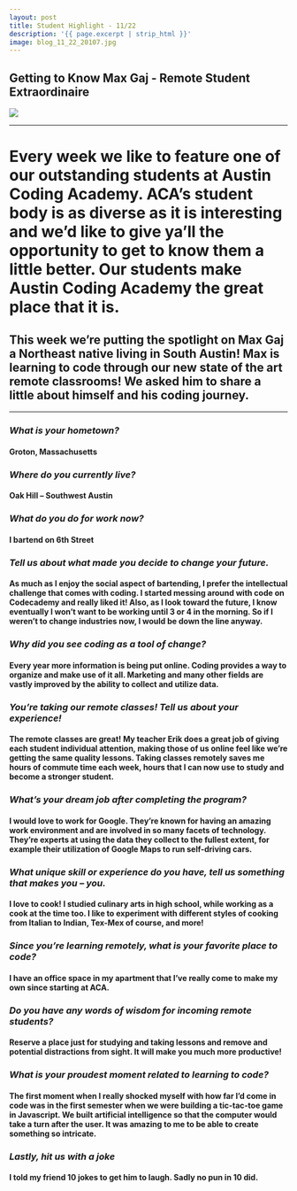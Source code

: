 ```yaml
---
layout: post
title: Student Highlight - 11/22
description: '{{ page.excerpt | strip_html }}'
image: blog_11_22_20107.jpg
---
```

## Getting to Know Max Gaj - Remote Student Extraordinaire 

<div class="col-sm-12">
  <img class="img-responsive" src="/assets/images/blog_11_22_20107.jpg"/>
</div>

---

# Every week we like to feature one of our outstanding students at Austin Coding Academy. ACA’s student body is as diverse as it is interesting and we’d like to give ya’ll the opportunity to get to know them a little better. Our students make Austin Coding Academy the great place that it is.

## This week we’re putting the spotlight on Max Gaj a Northeast native living in South Austin! Max is learning to code through our new state of the art remote classrooms! We asked him to share a little about himself and his coding journey.

---

### *What is your hometown?*

#### Groton, Massachusetts


 
### *Where do you currently live?*

#### Oak Hill – Southwest Austin



 
### *What do you do for work now?*
 
#### I bartend on 6th Street

 
 
### *Tell us about what made you decide to change your future.*
 
#### As much as I enjoy the social aspect of bartending, I prefer the intellectual challenge that comes with coding. I started messing around with code on Codecademy and really liked it! Also, as I look toward the future, I know eventually I won’t want to be working until 3 or 4 in the morning. So if I weren’t to change industries now, I would be down the line anyway.
 
 
 
### *Why did you see coding as a tool of change?*
 
#### Every year more information is being put online. Coding provides a way to organize and make use of it all. Marketing and many other fields are vastly improved by the ability to collect and utilize data.
 
 
 
### *You’re taking our remote classes! Tell us about your experience!*
 
#### The remote classes are great! My teacher Erik does a great job of giving each student individual attention, making those of us online feel like we’re getting the same quality lessons. Taking classes remotely saves me hours of commute time each week, hours that I can now use to study and become a stronger student.
 
 
 
### *What’s your dream job after completing the program?*
 
#### I would love to work for Google. They’re known for having an amazing work environment and are involved in so many facets of technology. They’re experts at using the data they collect to the fullest extent, for example their utilization of Google Maps to run self-driving cars.
 
 
 
### *What unique skill or experience do you have, tell us something that makes you – you.*
 
#### I love to cook! I studied culinary arts in high school, while working as a cook at the time too. I like to experiment with different styles of cooking from Italian to Indian, Tex-Mex of course, and more!
 
 
 
### *Since you’re learning remotely, what is your favorite place to code?*
 
#### I have an office space in my apartment that I’ve really come to make my own since starting at ACA.
 
 
 
### *Do you have any words of wisdom for incoming remote students?*

#### Reserve a place just for studying and taking lessons and remove and potential distractions from sight. It will make you much more productive!



### *What is your proudest moment related to learning to code?*

#### The first moment when I really shocked myself with how far I’d come in code was in the first semester when we were building a tic-tac-toe game in Javascript. We built artificial intelligence so that the computer would take a turn after the user. It was amazing to me to be able to create something so intricate.


### *Lastly, hit us with a joke*

#### I told my friend 10 jokes to get him to laugh. Sadly no pun in 10 did.
